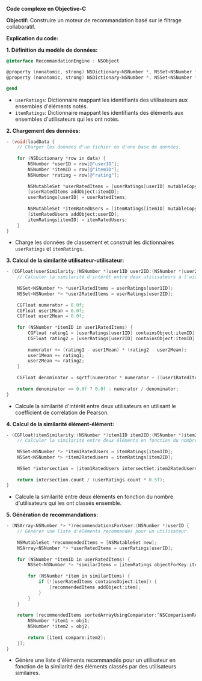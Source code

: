**Code complexe en Objective-C**

**Objectif:** Construire un moteur de recommandation basé sur le filtrage collaboratif.

**Explication du code:**

**1. Définition du modèle de données:**

```objective-c
@interface RecommandationEngine : NSObject

@property (nonatomic, strong) NSDictionary<NSNumber *, NSSet<NSNumber *> *> *userRatings;
@property (nonatomic, strong) NSDictionary<NSNumber *, NSSet<NSNumber *> *> *itemRatings;

@end
```

* `userRatings`: Dictionnaire mappant les identifiants des utilisateurs aux ensembles d'éléments notés.
* `itemRatings`: Dictionnaire mappant les identifiants des éléments aux ensembles d'utilisateurs qui les ont notés.

**2. Chargement des données:**

```objective-c
- (void)loadData {
    // Charger les données d'un fichier ou d'une base de données.
    
    for (NSDictionary *row in data) {
        NSNumber *userID = row[@"userID"];
        NSNumber *itemID = row[@"itemID"];
        NSNumber *rating = row[@"rating"];
        
        NSMutableSet *userRatedItems = [userRatings[userID] mutableCopy] ?: [NSMutableSet new];
        [userRatedItems addObject:itemID];
        userRatings[userID] = userRatedItems;
        
        NSMutableSet *itemRatedUsers = [itemRatings[itemID] mutableCopy] ?: [NSMutableSet new];
        [itemRatedUsers addObject:userID];
        itemRatings[itemID] = itemRatedUsers;
    }
}
```

* Charge les données de classement et construit les dictionnaires `userRatings` et `itemRatings`.

**3. Calcul de la similarité utilisateur-utilisateur:**

```objective-c
- (CGFloat)userSimilarity:(NSNumber *)user1ID user2ID:(NSNumber *)user2ID {
    // Calculer la similarité d'intérêt entre deux utilisateurs à l'aide du coefficient de corrélation de Pearson.
    
    NSSet<NSNumber *> *user1RatedItems = userRatings[user1ID];
    NSSet<NSNumber *> *user2RatedItems = userRatings[user2ID];
    
    CGFloat numerator = 0.0f;
    CGFloat user1Mean = 0.0f;
    CGFloat user2Mean = 0.0f;
    
    for (NSNumber *itemID in user1RatedItems) {
        CGFloat rating1 = [userRatings[user1ID] containsObject:itemID] ? [userRatings[user1ID] objectForKey:itemID].floatValue : 0.0f;
        CGFloat rating2 = [userRatings[user2ID] containsObject:itemID] ? [userRatings[user2ID] objectForKey:itemID].floatValue : 0.0f;
        
        numerator += (rating1 - user1Mean) * (rating2 - user2Mean);
        user1Mean += rating1;
        user2Mean += rating2;
    }
    
    CGFloat denominator = sqrtf(numerator * numerator + ((user1RatedItems.count - 1) * (user1Mean * user1Mean)) + ((user2RatedItems.count - 1) * (user2Mean * user2Mean)));
    
    return denominator == 0.0f ? 0.0f : numerator / denominator;
}
```

* Calcule la similarité d'intérêt entre deux utilisateurs en utilisant le coefficient de corrélation de Pearson.

**4. Calcul de la similarité élément-élément:**

```objective-c
- (CGFloat)itemSimilarity:(NSNumber *)item1ID item2ID:(NSNumber *)item2ID {
    // Calculer la similarité entre deux éléments en fonction du nombre d'utilisateurs qui les ont classés ensemble.
    
    NSSet<NSNumber *> *item1RatedUsers = itemRatings[item1ID];
    NSSet<NSNumber *> *item2RatedUsers = itemRatings[item2ID];
    
    NSSet *intersection = [item1RatedUsers intersectSet:item2RatedUsers];
    
    return intersection.count / (userRatings.count * 0.5f);
}
```

* Calcule la similarité entre deux éléments en fonction du nombre d'utilisateurs qui les ont classés ensemble.

**5. Génération de recommandations:**

```objective-c
- (NSArray<NSNumber *> *)recommendationsForUser:(NSNumber *)userID {
    // Générer une liste d'éléments recommandés pour un utilisateur.
    
    NSMutableSet *recommendedItems = [NSMutableSet new];
    NSArray<NSNumber *> *userRatedItems = userRatings[userID];
    
    for (NSNumber *itemID in userRatedItems) {
        NSSet<NSNumber *> *similarItems = [itemRatings objectForKey:itemID];
        
        for (NSNumber *item in similarItems) {
            if (![userRatedItems containsObject:item]) {
                [recommendedItems addObject:item];
            }
        }
    }
    
    return [recommendedItems sortedArrayUsingComparator:^NSComparisonResult(id obj1, id obj2) {
        NSNumber *item1 = obj1;
        NSNumber *item2 = obj2;
        
        return [item1 compare:item2];
    }];
}
```

* Génère une liste d'éléments recommandés pour un utilisateur en fonction de la similarité des éléments classés par des utilisateurs similaires.